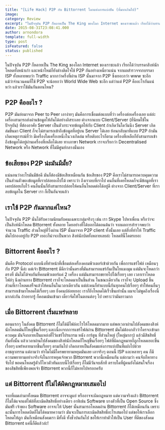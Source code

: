 ```yaml
---
title: "[Life Hack] P2P กับ Bittorrent โลกแห่งการแบ่งปัน (ที่มากเกินไป)"
image:
category: Review
excerpt: "ในปัจจุบัน P2P ก็หลายเป็น The King ของโลก Internet ของเราซะแล้ว เรียกได้ว่าบรรดาสิงห์นักโหลดทั้งหน้าเก่า และหน้าใหม่ก็ยังต่างติดใจใช้ P2P"
date: 2015-08-31T23:08:41.000
author: arnondora
template: full-width
type: post
isFeatured: false
status: published
---
```


ในปัจจุบัน P2P ก็หลายเป็น The King ของโลก Internet ของเราซะแล้ว เรียกได้ว่าบรรดาสิงห์นักโหลดทั้งหน้าเก่า และหน้าใหม่ก็ยังต่างติดใจใช้ P2P กันอย่างเหนี่ยวแน่น จากผลสำรวจจากบรรดา ISP ทั้งหลายพบว่า Traffic มากกว่าครึ่งที่ผ่าน ISP นั้นมาจาก P2P ซึ่งเยอะกว่า www ซะอีก แม้ว่าจำนวนคนที่ใช้ P2P จะน้อยกว่า World Wide Web ซะอีก แต่ว่าแต่ P2P คืออะไรกันแน่หว่า แล้วเราใช้มันกันตอนไหน?

## P2P คืออะไร ?
P2P มันย่อมาจาก Peer to Peer เอาง่ายๆ มันคือการเชื่อมต่อแบบที่ว่า เครื่องต่อเครื่องเลย แต่ล่ะเครื่องสามารถส่งผ่านข้อมูลให้กันได้อย่างอิสระเลย ต่างจากแบบ Client/Server (ที่นิยมใช้ในปัจจุบัน) ที่ต้องอาศัย Server เป็นตัวกระจายข้อมูลให้กับ Client ถ้าเกิดวันใดวันนึง Server เกิดล่มขึ้นมา Client ก็จะไม่สามารถเข้าถึงข้อมูลที่อยู่บน Server ได้เลย
ย้อนกลับมาที่แบบ P2P ถ้ามันเกิดเหตุการณ์ที่ว่า มีเครื่องใดเครื่องหนึ่งในวงเกิดล่ม หรือดับอะไรก็ตาม เครื่องที่เหลือก็ยังสามารถเข้าถึงข้อมูลได้อยู่ผ่านเครื่องที่เหลือได้เลย ทางภาษา Network เราจะเรียกว่า Decentralised Network หรือ Network ที่ไม่มีศูนย์กลางนั่นเอง

## ข้อเสียของ P2P น่ะมันมีมั้ย?
แน่นอนว่าอะไรมันมีข้อดี มันก็ต้องมีข้อเสียเหมือนกัน ข้อเสียของ P2P คือเราไม่สามารถควบคุมความเป็นส่วนตัวของข้อมูลที่เราปล่อยลงไปได้ เพราะว่า ถึงเราลบที่เราไป คนอื่นที่เคยโหลดก็จะมีข้อมูลที่เราเคยปล่อยเก็บไว้ คนอื่นนั้นก็ยังสามารถปล่อยให้คนอื่นโหลดต่อได้อยู่ดี ต่างจาก Client/Server ที่เราลบข้อมูลใน Server เรา ก็เป็นอันจบแล้ว

## เราใช้ P2P กันมากแค่ไหน?
ในปัจจุบัน P2P นั่นได้รับความนิยมกับคนเฉพาะกลุ่มจริงๆ เช่น เรา Skype ไปหาเพื่อน หรือว่าจะเป็นสิงห์นักโหลด Bittorrent ทั้งหลาย โดยอย่างที่ได้บอกได้ตอนต้นว่า จากผลการสำรวจพบว่า จำนวน Traffic ส่วนใหญ่ที่วิ่งผ่าน ISP นั้นมาจาก P2P client ทั้งนั้นเลย แต่สิ่งที่ทำให้ Traffic มันไปกองอยู่กับ P2P เยอะก็น่าจะเป็นพวก สิงห์นักบิตทั้งหลายเลยล่ะ โหลดทีนี้โคตรเยอะ

## Bittorrent คืออะไร ?
มันคือ Protocol แบบนึงที่ทำหน้าที่เชื่อมต่อเครื่องคอมพิวเตอร์เข้าด้วยกัน เพื่อการแชร์ไฟล์ เหมือนๆ กับ P2P นี่ล่ะ แต่เจ้า Bittorrent มีดีกว่านั้นตรงที่มันสามารถแชร์กันเป็นใยแมงมุม แต่มันจะโหดกว่าตรงที่ มันไม่ได้จบกันที่คอมพิวเตอร์แค่ 2 เครื่อง แต่มันสามารถขยายไปได้เรื่อยๆ เลย เวลาเราโหลดไฟล์ๆ นึงผ่านทาง Bittorrent เราก็จะโหลดมาเป็นชิ้นส่วน ในขณะเดียวกัน เราก็จะ Upload ชิ้นส่วนที่เราโหลดเสร็จแล้วให้คนอื่นในเวลาเดียวกัน แต่ล่ะคนก็ทำแบบนี้กันทุกคนไปเรื่อยๆ ทำให้คนอื่นๆ สามารถเข้ามาโหลดได้เรื่อยๆ เลย ยิ่งคนปล่อยเยอะ เราก็ยิ่งโหลดได้เร็วขึ้นเท่านั้น ผมจะไม่พูดถึงเรื่องนี้มากล่ะกัน ถ้าอยากรู้ ก็คอมเม้นเข้ามา เดี๋ยวจัดให้ในตอนต่อๆ ไป เพราะว่ามันยาวมาก

## เมื่อ Bittorrent เริ่มแพร่หลาย
ตอนแรกๆ ในสังคม Bittorrent ก็ไม่ได้มีไฟล์อะไรให้โหลดมากมาย แต่พอเวลาผ่านไปสังคมของสิงห์นักโหลดมันก็ใหญ่ขึ้นเรื่อยๆ และเนื่องจากการแชร์ไฟล์ผ่าน Bittorrent มันไม่ต้องกลัวว่าใครจะเข้ามาควบคุม มันจึงกลายเป็นแหล่งที่ไว้แชร์โปรแกรม หนัง การ์ตูน ที่ส่วนใหญ่ (ใหญ่มากๆ) แล้วมีสิขสิทธิ์กันทั้งนั้น แล้วเวลาผ่านไปสังคมของสิงห์นักโหลดก็ใหญ่ขึ้นเรื่อยๆ ไฟล์ที่ผิดกฏหมายก็ถูกโหลดเยอะขึ้นเรื่อยๆ แพร่หลายมากขึ้นเรื่อยๆ ตามกันไป เกิดกลายเป็นสังคมแห่งการแบ่งปันที่แฝงไปด้วยอาชญากรรม
แต่ถามว่า ทำไมไม่มีใครพยายามหยุดมันเลย เอาจริงๆ ตอนนี้ ISP และหลายๆ คน ก็มีความพยายามอย่างจริงจังในการหยุดเจ้าพวก Bittorrent พวกนี้เหมือนกัน แต่ถามว่า คนจับก็หาทางจับไป พอคนโหลดรู้ตัวก็ไหวตัวทันแบบนี้ไปเรื่อยๆ ก็ไม่มีวันจบสักที ตราบใดที่ผู้คนยังไม่สนใจเรื่องของสิขสิทธิ์เพียงพอเจ้า Bittorrent พวกนี้ก็ไม่หายไปหรอกครับ

## แต่ Bittorrent ก็ไม่ได้ผิดกฏหมายเสมอไป
จากที่ผมเล่ามาทั้งหมด Bittorrent อาจจะดูแย่ หรืออาจจะผิดกฏหมาย แต่ความจริงแล้ว Bittorrent ก็ไม่ได้แจกแต่ไฟล์ที่ละเมิดสิขสิทธิ์อย่างเดียว อาทิเช่น Software บางตัวที่เป็น Open Source ซึ่งมันฟรี เจ้าของ Software อาจจะให้ User นั้นสามารถโหลดผ่าน Bittorrent ก็ได้เหมือนกัน เพราะฉะนั้นการโหลดบิตก็ไม่ได้หมายความว่า มันจะเป็นการละเมิดสิขสิทธิ์อะไรเสมอไป แต่ขอให้เราเลือกโหลดให้ถูก มันก็เหมือนสังคมเรา มีทั้งดี ทั้งชั่วปนกันไป ขอให้เราทำตัวให้เป็น User ที่ดีของสังคม Bittorrent แค่นี้ก็ดีแล้วล่ะ!
